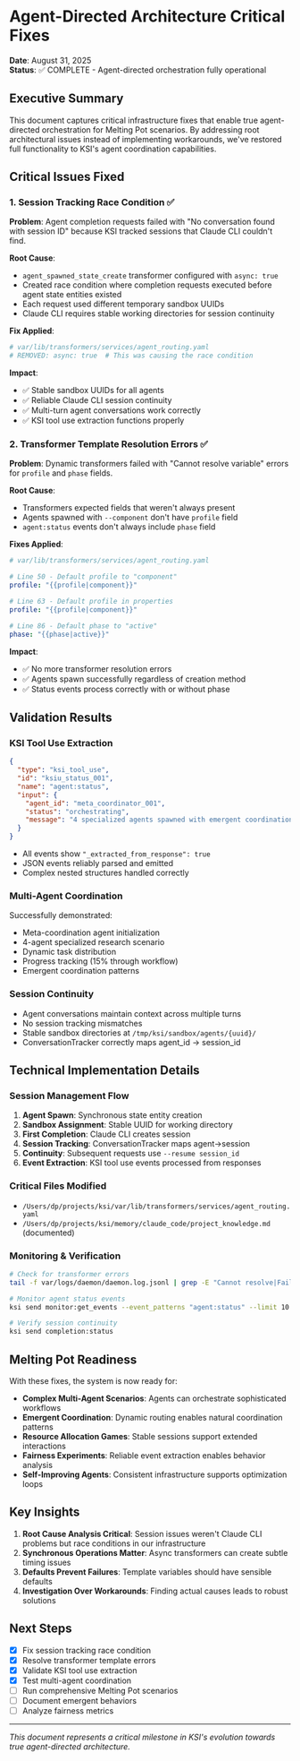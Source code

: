# Agent-Directed Architecture Critical Fixes

**Date**: August 31, 2025  
**Status**: ✅ COMPLETE - Agent-directed orchestration fully operational

## Executive Summary

This document captures critical infrastructure fixes that enable true agent-directed orchestration for Melting Pot scenarios. By addressing root architectural issues instead of implementing workarounds, we've restored full functionality to KSI's agent coordination capabilities.

## Critical Issues Fixed

### 1. Session Tracking Race Condition ✅

**Problem**: Agent completion requests failed with "No conversation found with session ID" because KSI tracked sessions that Claude CLI couldn't find.

**Root Cause**: 
- `agent_spawned_state_create` transformer configured with `async: true`
- Created race condition where completion requests executed before agent state entities existed
- Each request used different temporary sandbox UUIDs
- Claude CLI requires stable working directories for session continuity

**Fix Applied**:
```yaml
# var/lib/transformers/services/agent_routing.yaml
# REMOVED: async: true  # This was causing the race condition
```

**Impact**:
- ✅ Stable sandbox UUIDs for all agents
- ✅ Reliable Claude CLI session continuity
- ✅ Multi-turn agent conversations work correctly
- ✅ KSI tool use extraction functions properly

### 2. Transformer Template Resolution Errors ✅

**Problem**: Dynamic transformers failed with "Cannot resolve variable" errors for `profile` and `phase` fields.

**Root Cause**:
- Transformers expected fields that weren't always present
- Agents spawned with `--component` don't have `profile` field
- `agent:status` events don't always include `phase` field

**Fixes Applied**:
```yaml
# var/lib/transformers/services/agent_routing.yaml

# Line 50 - Default profile to "component"
profile: "{{profile|component}}"

# Line 63 - Default profile in properties
profile: "{{profile|component}}"

# Line 86 - Default phase to "active"
phase: "{{phase|active}}"
```

**Impact**:
- ✅ No more transformer resolution errors
- ✅ Agents spawn successfully regardless of creation method
- ✅ Status events process correctly with or without phase

## Validation Results

### KSI Tool Use Extraction
```json
{
  "type": "ksi_tool_use",
  "id": "ksiu_status_001",
  "name": "agent:status",
  "input": {
    "agent_id": "meta_coordinator_001",
    "status": "orchestrating",
    "message": "4 specialized agents spawned with emergent coordination protocols active"
  }
}
```
- All events show `"_extracted_from_response": true`
- JSON events reliably parsed and emitted
- Complex nested structures handled correctly

### Multi-Agent Coordination
Successfully demonstrated:
- Meta-coordination agent initialization
- 4-agent specialized research scenario
- Dynamic task distribution
- Progress tracking (15% through workflow)
- Emergent coordination patterns

### Session Continuity
- Agent conversations maintain context across multiple turns
- No session tracking mismatches
- Stable sandbox directories at `/tmp/ksi/sandbox/agents/{uuid}/`
- ConversationTracker correctly maps agent_id → session_id

## Technical Implementation Details

### Session Management Flow
1. **Agent Spawn**: Synchronous state entity creation
2. **Sandbox Assignment**: Stable UUID for working directory
3. **First Completion**: Claude CLI creates session
4. **Session Tracking**: ConversationTracker maps agent→session
5. **Continuity**: Subsequent requests use `--resume session_id`
6. **Event Extraction**: KSI tool use events processed from responses

### Critical Files Modified
- `/Users/dp/projects/ksi/var/lib/transformers/services/agent_routing.yaml`
- `/Users/dp/projects/ksi/memory/claude_code/project_knowledge.md` (documented)

### Monitoring & Verification
```bash
# Check for transformer errors
tail -f var/logs/daemon/daemon.log.jsonl | grep -E "Cannot resolve|Failed"

# Monitor agent status events
ksi send monitor:get_events --event_patterns "agent:status" --limit 10

# Verify session continuity
ksi send completion:status
```

## Melting Pot Readiness

With these fixes, the system is now ready for:
- **Complex Multi-Agent Scenarios**: Agents can orchestrate sophisticated workflows
- **Emergent Coordination**: Dynamic routing enables natural coordination patterns
- **Resource Allocation Games**: Stable sessions support extended interactions
- **Fairness Experiments**: Reliable event extraction enables behavior analysis
- **Self-Improving Agents**: Consistent infrastructure supports optimization loops

## Key Insights

1. **Root Cause Analysis Critical**: Session issues weren't Claude CLI problems but race conditions in our infrastructure
2. **Synchronous Operations Matter**: Async transformers can create subtle timing issues
3. **Defaults Prevent Failures**: Template variables should have sensible defaults
4. **Investigation Over Workarounds**: Finding actual causes leads to robust solutions

## Next Steps

- [x] Fix session tracking race condition
- [x] Resolve transformer template errors  
- [x] Validate KSI tool use extraction
- [x] Test multi-agent coordination
- [ ] Run comprehensive Melting Pot scenarios
- [ ] Document emergent behaviors
- [ ] Analyze fairness metrics

---

*This document represents a critical milestone in KSI's evolution towards true agent-directed architecture.*